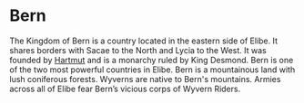 # Bern

The Kingdom of Bern is a country located in the eastern side of Elibe.
It shares borders with Sacae to the North and Lycia to the West.
It was founded by [Hartmut](gods/Hartmut.md) and is a monarchy ruled by King Desmond.
Bern is one of the two most powerful countries in Elibe.
Bern is a mountainous land with lush coniferous forests.
Wyverns are native to Bern's mountains.
Armies across all of Elibe fear Bern’s vicious corps of Wyvern Riders.
